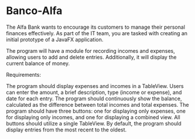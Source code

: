 # Banco-Alfa
The Alfa Bank wants to encourage its customers to manage their personal finances effectively. As part of the IT team, you are tasked with creating an initial prototype of a JavaFX application.

The program will have a module for recording incomes and expenses, allowing users to add and delete entries. Additionally, it will display the current balance of money.

Requirements:

The program should display expenses and incomes in a TableView.
Users can enter the amount, a brief description, type (income or expense), and date for each entry.
The program should continuously show the balance, calculated as the difference between total incomes and total expenses.
The program should have three buttons: one for displaying only expenses, one for displaying only incomes, and one for displaying a combined view. All buttons should utilize a single TableView.
By default, the program should display entries from the most recent to the oldest.
